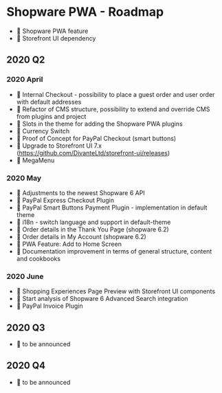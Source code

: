 # Shopware PWA - Roadmap

* :blue_heart: Shopware PWA feature
* :green_heart: Storefront UI dependency

## 2020 Q2 

### 2020 April

* :blue_heart: Internal Checkout - possibility to place a guest order and user order with default addresses
* :blue_heart: Refactor of CMS structure, possibility to extend and override CMS from plugins and project
* :blue_heart: Slots in the theme for adding the Shopware PWA plugins
* :blue_heart: Currency Switch
* :blue_heart: Proof of Concept for PayPal Checkout (smart buttons)
* :green_heart: Upgrade to Storefront UI 7.x (https://github.com/DivanteLtd/storefront-ui/releases)
* :green_heart: MegaMenu

### 2020 May

* :blue_heart: Adjustments to the newest Shopware 6 API
* :blue_heart: PayPal Express Checkout Plugin
* :blue_heart: PayPal Smart Buttons Payment Plugin - implementation in default theme
* :blue_heart: i18n - switch language and support in default-theme
* :blue_heart: Order details in the Thank You Page (shopware 6.2)
* :blue_heart: Order details in My Account (shopware 6.2)
* :blue_heart: PWA Feature: Add to Home Screen
* :blue_heart: Documentation improvement in terms of general structure, content and cookbooks

### 2020 June

* :blue_heart: Shopping Experiences Page Preview with Storefront UI components
* :blue_heart: Start analysis of Shopware 6 Advanced Search integration
* :blue_heart: PayPal Invoice Plugin

## 2020 Q3

* :blue_heart: to be announced

## 2020 Q4

* :blue_heart: to be announced
